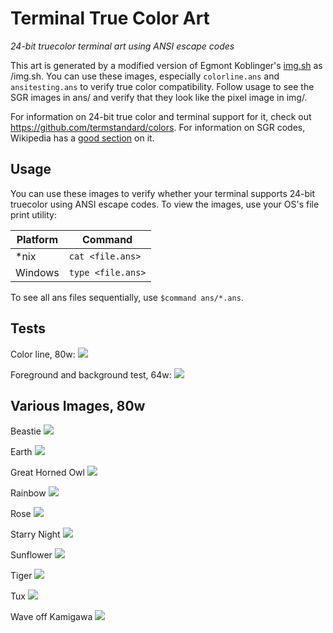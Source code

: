 # Terminal True Color Art

_24-bit truecolor terminal art using ANSI escape codes_

This art is generated by a modified version of Egmont Koblinger's
[img.sh](https://gitlab.gnome.org/GNOME/vte/blob/master/perf/img.sh) as /img.sh.
You can use these images, especially `colorline.ans` and `ansitesting.ans` to
verify true color compatibility. Follow usage to see the SGR images in ans/ and verify
that they look like the pixel image in img/. 

For information on 24-bit true color and
terminal support for it, check out https://github.com/termstandard/colors.
For information on SGR codes, Wikipedia has a [good
section](https://en.wikipedia.org/wiki/ANSI_escape_code#SGR_(Select_Graphic_Rendition)_parameters)
on it.

## Usage

You can use these images to verify whether your terminal supports 24-bit
truecolor using ANSI escape codes. To view the images, use your OS's file print
utility:

| Platform | Command           |
|----------|-------------------|
| \*nix    | `cat <file.ans>`  |
| Windows  | `type <file.ans>` |

To see all ans files sequentially, use `$command ans/*.ans`.

## Tests

Color line, 80w: 
![](png/colorline.ans)

Foreground and background test, 64w:
![](png/ansitesting.ans)

## Various Images, 80w

Beastie
![](png/beastie.png)

Earth
![](png/earth.png)

Great Horned Owl
![](png/great_horned_owl.png)

Rainbow
![](png/rainbow.png)

Rose
![](png/rose.png)

Starry Night
![](png/starry_night.png)

Sunflower
![](png/sunflower.png)

Tiger
![](png/tiger.png)

Tux
![](png/tux.png)

Wave off Kamigawa
![](png/wave_off_kamigawa.png)
